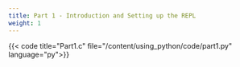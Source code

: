```yaml
---
title: Part 1 - Introduction and Setting up the REPL
weight: 1
---
```


<!-- {{< highlight python >}} -->

{{< code title="Part1.c" file="/content/using_python/code/part1.py" language="py">}}

<!-- {{< / highlight >}} -->
